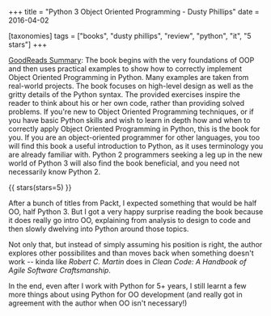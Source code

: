+++
title = "Python 3 Object Oriented Programming - Dusty Phillips"
date = 2016-04-02

[taxonomies]
tags = ["books", "dusty phillips", "review", "python", "it", "5 stars"]
+++

[GoodReads Summary](https://www.goodreads.com/book/show/8679996-python-3-object-oriented-programming):
The book begins with the very foundations of OOP and then uses practical
examples to show how to correctly implement Object Oriented Programming in
Python. Many examples are taken from real-world projects. The book focuses on
high-level design as well as the gritty details of the Python syntax. The
provided exercises inspire the reader to think about his or her own code,
rather than providing solved problems. If you're new to Object Oriented
Programming techniques, or if you have basic Python skills and wish to learn
in depth how and when to correctly apply Object Oriented Programming in
Python, this is the book for you. If you are an object-oriented programmer for
other languages, you too will find this book a useful introduction to Python,
as it uses terminology you are already familiar with. Python 2 programmers
seeking a leg up in the new world of Python 3 will also find the book
beneficial, and you need not necessarily know Python 2.

<!-- more -->

{{ stars(stars=5) }}

After a bunch of titles from Packt, I expected something that would be half
OO, half Python 3. But I got a very happy surprise reading the book because it
does really go intro OO, explaining from analysis to design to code and then
slowly dwelving into Python around those topics.

Not only that, but instead of simply assuming his position is right, the
author explores other possibilites and than moves back when something doesn't
work -- kinda like _Robert C. Martin_ does in _Clean Code: A Handbook of Agile
Software Craftsmanship_.

In the end, even after I work with Python for 5+ years, I still learnt a few
more things about using Python for OO development (and really got in agreement
with the author when OO isn't necessary!)
